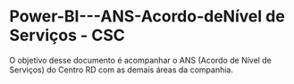 # Power-BI---ANS-Acordo-deNível de Serviços - CSC
O objetivo desse documento é acompanhar o ANS (Acordo de Nível de Serviços) do Centro RD com as demais áreas da companhia.
